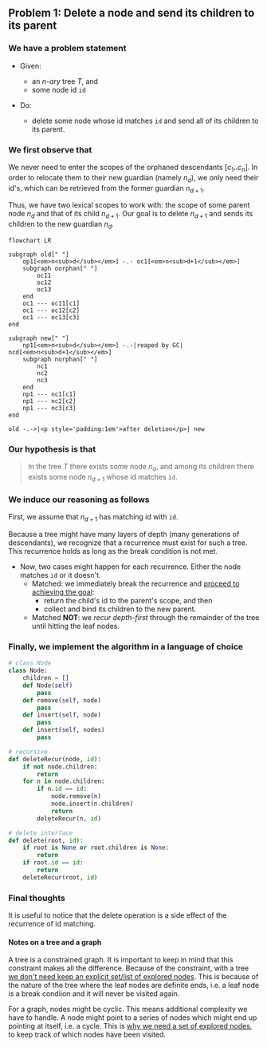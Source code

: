 ## Problem 1: Delete a node and send its children to its parent

### We have a problem statement

- Given:
	- an *n-ary* tree $T$, and
	- some node id `id`

- Do:
	- delete some node whose id matches `id` and send all of its children to its parent.

### We first observe that

We never need to enter the scopes of the orphaned descendants $[c_1..c_n]$. In order to relocate them to their new guardian (namely $n_d$), we only need their id's, which can be retrieved from the former guardian $n_{d+1}$.

Thus, we have two lexical scopes to work with: the scope of some parent node $n_d$ and that of its child $n_{d+1}$. Our goal is to delete $n_{d+1}$ and sends its children to the new guardian $n_d$.

```mermaid
flowchart LR

subgraph old[" "]
    op1[<em>n<sub>d</sub></em>] -.- oc1[<em>n<sub>d+1</sub></em>]
    subgraph oorphan[" "]
        oc11
        oc12
        oc13
    end
    oc1 --- oc11[c1]
    oc1 --- oc12[c2]
    oc1 --- oc13[c3]
end

subgraph new[" "]
    np1[<em>n<sub>d</sub></em>] -.-|reaped by GC| ncd[<em>n<sub>d+1</sub></em>]
    subgraph norphan[" "]
        nc1
        nc2
        nc3
    end
    np1 --- nc1[c1]
    np1 --- nc2[c2]
    np1 --- nc3[c3]
end

old -.->|<p style='padding:1em'>after deletion</p>| new
```

### Our hypothesis is that

> In the tree $T$ there exists some node $n_d$, and among its children there exists some node $n_{d+1}$ whose id matches `id`.

### We induce our reasoning as follows

First, we assume that $n_{d+1}$ has matching id with `id`.

Because a tree might have many layers of depth (many generations of descendants), we recognize that a recurrence must exist for such a tree. This recurrence holds as long as the break condition is not met.

- Now, two cases might happen for each recurrence. Either the node matches `id` or it doesn't.
	- Matched: we immediately break the recurrence and <u>proceed to achieving the goal</u>:
		- return the child's id to the parent's scope, and then
		- collect and bind its children to the new parent.
	- Matched **NOT**: we *recur depth-first* through the remainder of the tree until hitting the leaf nodes.

### Finally, we implement the algorithm in a language of choice

```python
# class Node
class Node:
	children = []
	def Node(self)
		pass
	def remove(self, node)
		pass
	def insert(self, node)
		pass
	def insert(self, nodes)
		pass

# recursive
def deleteRecur(node, id):
    if not node.children:
        return
    for n in node.children:
        if n.id == id:
            node.remove(n)
            node.insert(n.children)
            return
        deleteRecur(n, id)

# delete interface
def delete(root, id):
    if root is None or root.children is None:
        return
    if root.id == id:
        return
    deleteRecur(root, id)
```

### Final thoughts

It is useful to notice that the delete operation is a side effect of the recurrence of id matching.

#### Notes on a tree and a graph

A tree is a constrained graph. It is important to keep in mind that this constraint makes all the difference. Because of the constraint, with a tree <u>we don't need keep an explicit set/list of explored nodes</u>. This is because of the nature of the tree where the leaf nodes are definite ends, i.e. a leaf node is a break condiion and it will never be visited again.

For a graph, nodes might be cyclic. This means additional complexity we have to handle. A node might point to a series of nodes which might end up pointing at itself, i.e. a cycle. This is <u>why we need a set of explored nodes</u>, to keep track of which nodes have been visited.
